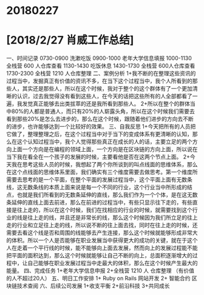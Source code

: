# 20180227

# [2018/2/27 肖威工作总结]
一、时间记录
0730-0900 洗漱吃饭
0900-1000 老年大学信息填报
1000-1130 全栈营 600 人仓库查看
1130-1430 吃饭休息
1430-1730 全栈营 600人仓库查看
1730-2300 全栈营 1210 人仓库整理
二、案例分析
1+我不断的在整理这些资讯的过程当中，发掘真正有价值的资讯不多，在当下这个过程当中，我个人所看到的那些人，其实还是那些人，所以在这个时候，我对于整个的这个群体有了一个更加清晰的认识，过去我觉得没有看到这些人，在今天的话把这些所有的人全部都看了一遍，我发觉真正能够去出类拔萃的还是我所看到那些人。
2+所以在整个的群体当中80%的人都是普通人，而只有20%的人崭露头角，所以在这个时候我们需要去看到那些20%是怎么去进步的，那么在这个时候，跟随着他们进步的方向去不断的进步，也许能够达到一个比较好的效果。
三、自我反思
1+今天把所有的人员把它做了，整理整理之后，在这个过程当中对于当下的变成体系有更清晰的认知，那么在这个认知过程当中，我个人觉得那些真正在成长的人的话，主要立足的两个方向上面一个方向是在编程的领域上面，一个方向是在区块链的方向上面，所以说在当下我在看全在一个孩子的发展的时候，主要看他是否在这两个节点上面。
2+今天我在思考这些人员的时候，我想起了两个你所谈到的叫点线面的思维体系，那么在这个点线面的思维体系里面，我们确实有三个维度需要去做思考。第一个维度所需要去思考的是一个平面，在整个平面的发展过程当中，这个平面上面有无数条线，这无数条线的本质上面来说是每一个不同的行业，这个行业当中所形成的结点，也就是我们所看到的无数条延伸的直线，那么我们作为一个个体，是在这无数条延伸的直线上面去前进，那么在前进的过程当中，有些只显示往下走的，有些直接是往上走的，所以在这个时候，我们在找相应的行业的时候，就需要找到这个行业的线是往上走的线，并且还是非常长的线，那么这个时候因为我们所立足的往上走的行业和立足往上走的线，所以说不断的往上面去找，同时在往上走的时候，还需要去看这个线是否和周围的线能够去产生连接，那么这个时候就能够形成非常大的体积。所以一个人是否能够在职业发展当中获得更大的成功的关键，就在于这个人在走着一个平行线的时候，能不能够向上面去发展，然而向上的发展过程能不能把平面的面积达到，那么这个时候就能够让自己不断的向上，总面积逐渐增大的过程中，让自己能够在职业发展过程当中走最大的体积，那么在这个时候产生最大的能量。
四、完成任务
1+老年大学信息申报
2+全栈营 1210 人 仓库整理
（有价值的人不超过20人）
五、明日工作安排
1+ Ruby on Rails 网站开发
2+ 智能合约 区块链技术查阅
六、后续公司发展
1+收支平衡
2+前沿科技
3+共同成长
